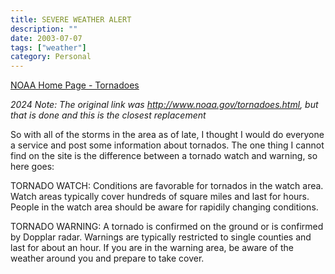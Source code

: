 ```yaml
---
title: SEVERE WEATHER ALERT
description: ""
date: 2003-07-07
tags: ["weather"]
category: Personal
---
```


[NOAA Home Page - Tornadoes](https://www.nssl.noaa.gov/education/svrwx101/tornadoes/)

*2024 Note: The original link was http://www.noaa.gov/tornadoes.html, but that is done and this is the closest replacement*

So with all of the storms in the area as of late, I thought I would do everyone a service and post some information about tornados. The one thing I cannot find on the site is the difference between a tornado watch and warning, so here goes:

TORNADO WATCH: Conditions are favorable for tornados in the watch area. Watch areas typically cover hundreds of square miles and last for hours. People in the watch area should be aware for rapidily changing conditions.

TORNADO WARNING: A tornado is confirmed on the ground or is confirmed by Dopplar radar. Warnings are typically restricted to single counties and last for about an hour. If you are in the warning area, be aware of the weather around you and prepare to take cover.
